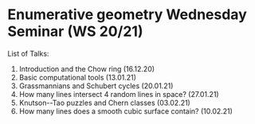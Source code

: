 # Enumerative geometry Wednesday Seminar (WS 20/21)

List of Talks:

1. Introduction and the Chow ring (16.12.20)
2. Basic computational tools (13.01.21)
3. Grassmannians and Schubert cycles (20.01.21)
4. How many lines intersect 4 random lines in space? (27.01.21)
5. Knutson--Tao puzzles and Chern classes (03.02.21)
6. How many lines does a smooth cubic surface contain? (10.02.21)
